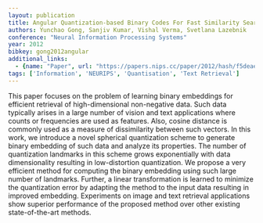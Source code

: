 ```yaml
---
layout: publication
title: Angular Quantization-based Binary Codes For Fast Similarity Search
authors: Yunchao Gong, Sanjiv Kumar, Vishal Verma, Svetlana Lazebnik
conference: "Neural Information Processing Systems"
year: 2012
bibkey: gong2012angular
additional_links:
  - {name: "Paper", url: "https://papers.nips.cc/paper/2012/hash/f5deaeeae1538fb6c45901d524ee2f98-Abstract.html"}
tags: ['Information', 'NEURIPS', 'Quantisation', 'Text Retrieval']
---
```

This paper focuses on the problem of learning binary embeddings for efficient retrieval of high-dimensional non-negative data. Such data typically arises in a large number of vision and text applications where counts or frequencies are used as features. Also, cosine distance is commonly used as a measure of dissimilarity between such vectors. In this work, we introduce a novel spherical quantization scheme to generate binary embedding of such data and analyze its properties. The number of quantization landmarks in this scheme grows exponentially with data dimensionality resulting in low-distortion quantization. We propose a very efficient method for computing the binary embedding using such large number of landmarks. Further, a linear transformation is learned to minimize the quantization error by adapting the method to the input data resulting in improved embedding. Experiments on image and text retrieval applications show superior performance of the proposed method over other existing state-of-the-art methods.
